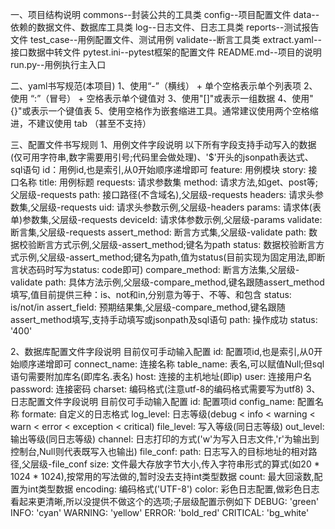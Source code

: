 一、项目结构说明
  commons--封装公共的工具类
  config--项目配置文件
  data--依赖的数据文件、数据库工具类
  log--日志文件、日志工具类
  reports--测试报告文件
  test_case--用例配置文件、测试用例
  validate--断言工具类
  extract.yaml--接口数据中转文件
  pytest.ini--pytest框架的配置文件
  README.md--项目的说明
  run.py--用例执行主入口

二、yaml书写规范(本项目)
  1、使用“-”（横线） + 单个空格表示单个列表项
  2、使用 “:”（冒号） + 空格表示单个键值对
  3、使用"[]"或表示一组数据
  4、使用"{}"或表示一个键值表
  5、使用空格作为嵌套缩进工具。通常建议使用两个空格缩进，不建议使用 tab （甚至不支持）
    
三、配置文件书写规则
  1、用例文件字段说明
  以下所有字段支持手动写入的数据(仅可用字符串,数字需要用引号;代码里会做处理)、'$'开头的jsonpath表达式、sql语句
    id：用例id,也是索引,从0开始顺序递增即可
    feature: 用例模块
    story: 接口名称
    title: 用例标题
    requests: 请求参数集
        method: 请求方法,如get、post等;父层级-requests
        path: 接口路径(不含域名),父层级-requests
        headers: 请求头参数集,父层级-requests
            uid: 请求头参数示例,父层级-headers
        params: 请求体(表单)参数集,父层级-requests
            deviceId: 请求体参数示例,父层级-params
    validate: 断言集,父层级-requests
        assert_method: 断言方式集,父层级-validate
            path: 数据校验断言方式示例,父层级-assert_method;键名为path
            status: 数据校验断言方式示例,父层级-assert_method;键名为path,值为status(目前实现为固定用法,即断言状态码时写为status: code即可)
        compare_method: 断言方法集,父层级-validate
            path: 具体方法示例,父层级-compare_method,键名跟随assert_method填写,值目前提供三种：is、not和in,分别意为等于、不等、和包含
            status: is/not/in
        assert_field: 预期结果集,父层级-compare_method,键名跟随assert_method填写,支持手动填写或jsonpath及sql语句
            path: 操作成功
            status: '400'

  2、数据库配置文件字段说明
  目前仅可手动输入配置
    id: 配置项id,也是索引,从0开始顺序递增即可
    connect_name: 连接名称
    table_name: 表名,可以赋值Null;但sql语句需要附加库名(即库名.表名)
    host: 连接的主机地址(即ip)
    user: 连接用户名
    password: 连接密码
    charset: 编码格式(注意utf-8的编码格式需要写为utf8)
  3、日志配置文件字段说明
  目前仅可手动输入配置
      id: 配置项id
      config_name: 配置名称
      formate: 自定义的日志格式
      log_level: 日志等级(debug < info < warning < warn < error < exception < critical)
      file_level: 写入等级(同日志等级)
      out_level: 输出等级(同日志等级)
      channel: 日志打印的方式('w'为写入日志文件,'r'为输出到控制台,Null则代表既写入也输出)
      file_conf:
          path: 日志写入的目标地址的相对路径,父层级-file_conf
          size: 文件最大存放字节大小,传入字符串形式的算式(如20 * 1024 * 1024),按常用的写法做的,暂时没去支持int类型数据
          count: 最大回滚数,配置为int类型数据
          encoding: 编码格式('UTF-8')
      color: 彩色日志配置,做彩色日志看起来更清晰,所以没提供不做这个的选项;子层级配置示例如下
          DEBUG: 'green'
          INFO: 'cyan'
          WARNING: 'yellow'
          ERROR: 'bold_red'
          CRITICAL: 'bg_white'